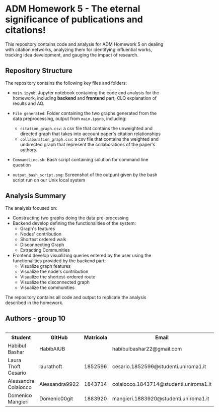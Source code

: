 # ADM Homework 5 - The eternal significance of publications and citations!

This repository contains code and analysis for ADM Homework 5 on dealing with citation networks, analyzing them for identifying influential works, tracking idea development, and gauging the impact of research.

## Repository Structure

The repository contains the following key files and folders:

- `main.ipynb`: Jupyter notebook containing the code and analysis for the homework, including **backend** and **frontend** part, CLQ explanation of results and AQ.

- `File generated`: Folder containing the two graphs generated from the data preprocessing, output from `main.ipynb`, including:
  - `citation_graph.csv`:  a csv file that contains the unweighted and directed graph that takes into account paper's citation relationships
  - `collaboration_graph.csv`: a csv file that contains the weighted and undirected graph that represent the collaborations of the paper's authors.
  
- `CommandLine.sh`: Bash script containing solution for command line question 

- `output_bash_script.png`: Screenshot of the outpunt given by the bash script run on our Unix local system

## Analysis Summary

The analysis focused on:

- Constructing two graphs doing the data pre-processing
- Backend develop defining the functionalities of the system:
   - Graph's features
   - Nodes' contribution
   - Shortest ordered walk
   - Disconnecting Graph
   - Extracting Communities
- Frontend develop visualizing queries entered by the user using the functionalities provided by the backend part:
   - Visualize graph features
   - Visualize the node's contribution
   - Visualize the shortest-ordered route
   - Visualize the disconnected graph
   - Visualize the communities

The repository contains all code and output to replicate the analysis described in the homework.

## Authors - group 10

<div style="float: left;">
    <table>
        <tr>
            <th>Student</th>
            <th>GitHub</th>
            <th>Matricola</th>
            <th>Email</th>
        </tr>
        <tr>
            <td>Habibul Bashar</td>
            <td>HabibAIUB</td>
            <td></td>
            <td>habibulbashar22@gmail.com</td>
        </tr>
        <tr>
            <td>Laura Thoft Cesario</td>
            <td>laurathoft</td>
            <td>1852596</td>
            <td>cesario.1852596@studenti.uniroma1.it</td>
        </tr>
        <tr>
            <td>Alessandra Colaiocco</td>
            <td>Alessandra9922</td>
            <td>1843714</td>
            <td>colaiocco.1843714@studenti.uniroma1.it</td>
        </tr>
        <tr>
            <td>Domenico Mangieri</td>
            <td>Domenic00git</td>
            <td>1883920</td>
            <td>mangieri.1883920@studenti.uniroma1.it</td>
        </tr>
    </table>
</div>
